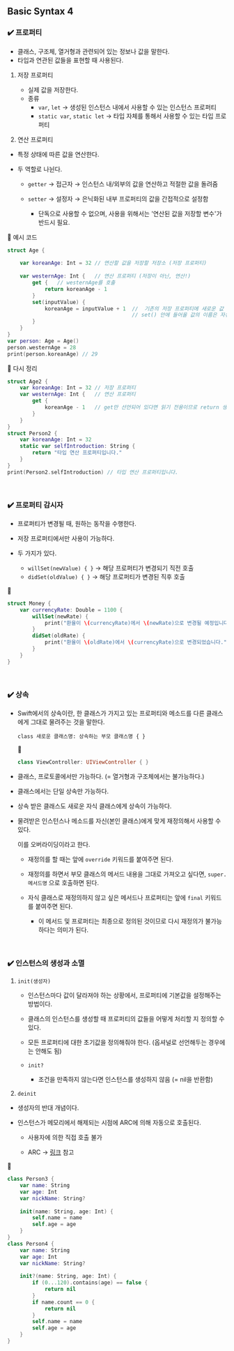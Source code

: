 ## Basic Syntax 4


### ✔️ 프로퍼티

- 클래스, 구조체, 열거형과 관련되어 있는 정보나 값을 말한다.
- 타입과 연관된 값들을 표현할 때 사용된다.


1. 저장 프로퍼티

    - 실제 값을 저장한다.
    - 종류
        - `var`, `let` → 생성된 인스턴스 내에서 사용할 수 있는 인스턴스 프로퍼티
        - `static var`, `static let` → 타입 자체를 통해서 사용할 수 있는 타입 프로퍼티
2. 연산 프로퍼티
- 특정 상태에 따른 값을 연산한다.
- 두 역할로 나뉜다.

    - `getter` → 접근자 → 인스턴스 내/외부의 값을 연산하고 적절한 값을 돌려줌
    - `setter` → 설정자 → 은닉화된 내부 프로퍼티의 값을 간접적으로 설정함
    
        - 단독으로 사용할 수 없으며, 사용을 위해서는 '연산된 값을 저장할 변수'가 반드시 필요.

👀 예시 코드

```swift
struct Age {
    
    var koreanAge: Int = 32 // 연산할 값을 저장할 저장소 (저장 프로퍼티)
    
    var westernAge: Int {   // 연산 프로퍼티 (저장이 아닌, 연산!)
        get {   // westernAge를 호출
            return koreanAge - 1
        }
        set(inputValue) {
            koreanAge = inputValue + 1  //  기존의 저장 프로퍼티에 새로운 값 할당
                                        // set() 안에 들어올 값의 이름은 자유롭게 설정
        }
    }
}
var person: Age = Age()
person.westernAge = 28
print(person.koreanAge) // 29
```

👀 다시 정리

```swift
struct Age2 {
    var koreanAge: Int = 32 // 저장 프로퍼티
    var westernAge: Int {   // 연산 프로퍼티
        get {
            koreanAge - 1   // get만 선언되어 있다면 읽기 전용이므로 return 생략 가능
        }
    }
}
struct Person2 {
    var koreanAge: Int = 32
    static var selfIntroduction: String {
        return "타입 연산 프로퍼티입니다."
    }
}
print(Person2.selfIntroduction) // 타입 연산 프로퍼티입니다.
```

<br>

### ✔️ 프로퍼티 감시자

- 프로퍼티가 변경될 때, 원하는 동작을 수행한다.
- 저장 프로퍼티에서만 사용이 가능하다.
- 두 가지가 있다.

    - `willSet(newValue) { }` → 해당 프로퍼티가 변경되기 직전 호출
    - `didSet(oldValue) { }` → 해당 프로퍼티가 변경된 직후 호출
    

👀

```swift
struct Money {
    var currencyRate: Double = 1100 {
        willSet(newRate) {
            print("환율이 \(currencyRate)에서 \(newRate)으로 변경될 예정입니다.")
        }
        didSet(oldRate) {
            print("환율이 \(oldRate)에서 \(currencyRate)으로 변경되었습니다.")
        }
    }
}
```

<br>

### ✔️ 상속

- Swift에서의 상속이란, 한 클래스가 가지고 있는 프로퍼티와 메소드를 다른 클래스에게 그대로 물려주는 것을 말한다.
    
    `class 새로운 클래스명: 상속하는 부모 클래스명 { }`
    
    👀
    
    ```swift
    class ViewController: UIViewController { }
    ```
    
- 클래스, 프로토콜에서만 가능하다. (= 열거형과 구조체에서는 불가능하다.)
- 클래스에서는 단일 상속만 가능하다.
- 상속 받은 클래스도 새로운 자식 클래스에게 상속이 가능하다.
- 물려받은 인스턴스나 메소드를 자신(본인 클래스)에게 맞게 재정의해서 사용할 수 있다.
    
    이를 오버라이딩이라고 한다.
    
    - 재정의를 할 때는 앞에 `override` 키워드를 붙여주면 된다.

    - 재정의를 하면서 부모 클래스의 메서드 내용을 그대로 가져오고 싶다면, `super.메서드명` 으로 호출하면 된다.

    - 자식 클래스로 재정의하지 않고 싶은 메서드나 프로퍼티는 앞에 `final` 키워드를 붙여주면 된다.

        - 이 메서드 및 프로퍼티는 최종으로 정의된 것이므로 다시 재정의가 불가능하다는 의미가 된다.
        
        
<br>        

### ✔️ 인스턴스의 생성과 소멸

1. `init(생성자)`

    - 인스턴스마다 값이 달라져야 하는 상황에서, 프로퍼티에 기본값을 설정해주는 방법이다.
    - 클래스의 인스턴스를 생성할 때 프로퍼티의 값들을 어떻게 처리할 지 정의할 수 있다.
    - 모든 프로퍼티에 대한 초기값을 정의해줘야 한다. (옵셔널로 선언해두는 경우에는 안해도 됨)
    - `init?`

        - 조건을 만족하지 않는다면 인스턴스를 생성하지 않음 (= nil을 반환함)

2. `deinit`

- 생성자의 반대 개념이다.
- 인스턴스가 메모리에서 해제되는 시점에 ARC에 의해 자동으로 호출된다.

    - 사용자에 의한 직접 호출 불가

    - ARC → [링크](https://osoomoovo.tistory.com/181) 참고

👀

```swift
class Person3 {
    var name: String
    var age: Int
    var nickName: String?
    
    init(name: String, age: Int) {
        self.name = name
        self.age = age
    }
}
class Person4 {
    var name: String
    var age: Int
    var nickName: String?
    
    init?(name: String, age: Int) {
        if (0...120).contains(age) == false {
            return nil
        }
        if name.count == 0 {
            return nil
        }
        self.name = name
        self.age = age
    }
}
```
